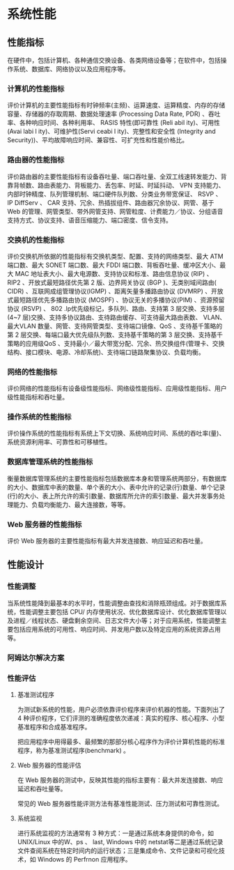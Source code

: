 # 系统性能



## 性能指标

在硬件中，包括计算机、各种通信交换设备、各类网络设备等；在软件中，包括操作系统、数据库、网络协议以及应用程序等。




### 计算机的性能指标

评价计算机的主要性能指标有时钟频率(主频)、运算速度、运算精度、内存的存储容量、存储器的存取周期、数据处理速率 (Processing Data Rate,  PDR) 、吞吐率、各种响应时间、各种利用率、 RASIS 特性(即可靠性 (Reli abil ity)、可用性 (Avai labi l ity)、可维护性(Servi ceabi l ity)、完整性和安全性 (Integrity and  Security))、平均故障响应时间、兼容性、可扩充性和性能价格比。


### 路由器的性能指标

评价路由器的主要性能指标有设备吞吐量、端口吞吐量、全双工线速转发能力、背靠背帧数、路由表能力、背板能力、丢包率、时延、时延抖动、 VPN 支持能力、内部时钟精度、队列管理机制、端口硬件队列数、分类业务带宽保证、 RSVP 、 IP DiffServ 、 CAR 支持、冗余、热插拔组件、路由器冗余协议、网管、基于 Web 的管理、网管类型、带外网管支持、网管粒度、计费能力／协议、分组语音支持方式、协议支持、语音压缩能力、端口密度、信令支持。


### 交换机的性能指标

评价交换机所依据的性能指标有交换机类型、配置、支持的网络类型、最大 ATM 端口数、最大 SONET 端口数、最大 FDDI 端口数、背板吞吐量、缓冲区大小、最大 MAC 地址表大小、最大电源数、支持协议和标准、路由信息协议 (RIP) 、 RIP2 、开放式最短路径优先第 2 版、边界网关协议 (BGP )、无类别域间路由( CIDR) 、互联网成组管理协议(IGMP) 、距离矢量多播路由协议 (DVMRP) 、开放式最短路径优先多播路由协议 (MOSPF) 、协议无关的多播协议(PIM) 、资源预留协议 (RSVP) 、 802 .lp优先级标记，多队列、路由、支持第 3 层交换、支持多层 (4~7 层)交换、支持多协议路由、支待路由缓存、可支待最大路由表数、 VLAN、最大VLAN 数量、网管、支待网管类型、支待端口镜像、QoS 、支待基千策略的第 2 层交换、每端口最大优先级队列数、支持基千策略的第 3 层交换、支持基千策略的应用级QoS 、支持最小／最大带宽分配、冗余、热交换组件(管理卡、交换结构、接口模块、电源、冷却系统)、支待端口链路聚集协议、负载均衡。


### 网络的性能指标

评价网络的性能指标有设备级性能指标、网络级性能指标、应用级性能指标、用户级性能指标和吞吐量。


### 操作系统的性能指标

评价操作系统的性能指标有系统上下文切换、系统响应时间、系统的吞吐率(量)、系统资源利用率、可靠性和可移植性。


### 数据库管理系统的性能指标

衡量数据库管理系统的主要性能指标包括数据库本身和管理系统两部分，有数据库的大小、数据库中表的数量、单个表的大小、表中允许的记录(行)数量、单个记录(行)的大小、表上所允许的索引数量、数据库所允许的索引数量、最大并发事务处理能力、负载均衡能力、最大连接数，等等。

### Web 服务器的性能指标

评价 Web 服务器的主要性能指标有最大并发连接数、响应延迟和吞吐量。



## 性能设计


### 性能调整


当系统性能降到最基本的水平时，性能调整由查找和消除瓶颈组成。对于数据库系统，性能调整主要包括 CPU/ 内存使用状况、优化数据库设计、优化数据库管理以及进程／线程状态、硬盘剩余空间、日志文件大小等；对于应用系统，性能调整主要包括应用系统的可用性、响应时间、并发用户数以及特定应用的系统资源占用等。


### 阿姆达尔解决方案



### 性能评估

1. 基准测试程序

    为测试新系统的性能，用户必须依靠评价程序来评价机器的性能。下面列出了 4 种评价程序，它们评测的准确程度依次递减：真实的程序、核心程序、小型基准程序和合成基准程序。

    把应用程序中用得最多、最频繁的那部分核心程序作为评价计算机性能的标准程序，称为基准测试程序(benchmark) 。

2. Web 服务器的性能评估


    在 Web 服务器的测试中，反映其性能的指标主要有：最大并发连接数、响应延迟和吞吐量等。

    常见的 Web 服务器性能评测方法有基准性能测试、压力测试和可靠性测试。


3. 系统监视

    进行系统监视的方法通常有 3 种方式：一是通过系统本身提供的命令，如 UNIX/Linux 中的W、ps 、 last, Windows 中的 netstat等二是通过系统记录文件查阅系统在特定时间内的运行状态；三是集成命令、文件记录和可视化技术，如 Windows 的 Perfrnon 应用程序。











